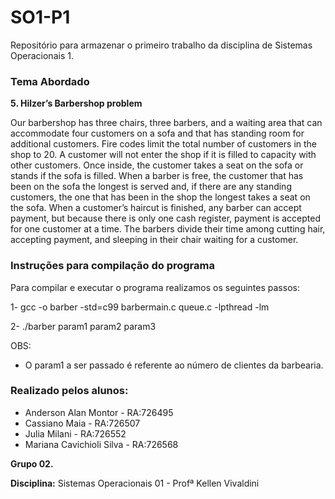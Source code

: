 # SO1-P1
Repositório para armazenar o primeiro trabalho da disciplina de Sistemas Operacionais 1.

### Tema Abordado

**5. Hilzer’s Barbershop problem**

Our barbershop has three chairs, three barbers, and a waiting area that can accommodate four customers on a sofa and that has standing room for additional customers. Fire codes limit the total number of customers in the shop to 20. A customer will not enter the shop if it is filled to capacity with other customers. Once inside, the customer takes a seat on the sofa or stands if the sofa is filled. When a barber is free, the customer that has been on the sofa the longest is served and, if there are any standing customers, the one that has been in the shop the longest takes a seat on the sofa. When a customer’s haircut is finished, any barber can accept payment, but because there is only one cash register, payment is accepted for one customer at a time. The barbers divide their time among cutting hair, accepting payment, and sleeping in their chair waiting for a customer.

### Instruções para compilação do programa

Para compilar e executar o programa realizamos os seguintes passos:

1- gcc -o barber -std=c99 barbermain.c queue.c -lpthread -lm

2- ./barber param1 param2 param3 

OBS: 

- O param1 a ser passado é referente ao número de clientes da barbearia.

### Realizado pelos alunos:
* Anderson Alan Montor - RA:726495
* Cassiano Maia - RA:726507
* Julia Milani  - RA:726552
* Mariana Cavichioli Silva - RA:726568

**Grupo 02.**

**Disciplina:** Sistemas Operacionais 01 - Profª Kellen Vivaldini
